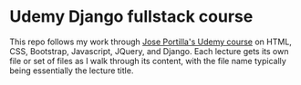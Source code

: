 # Udemy Django fullstack course
 
 This repo follows my work through 
 [Jose Portilla's Udemy course](https://www.udemy.com/course/python-and-django-full-stack-web-developer-bootcamp/) 
 on HTML, CSS, Bootstrap, Javascript, JQuery, and Django. 
 Each lecture gets its own file or set of files as I walk through its content, with the file name typically
 being essentially the lecture title.
